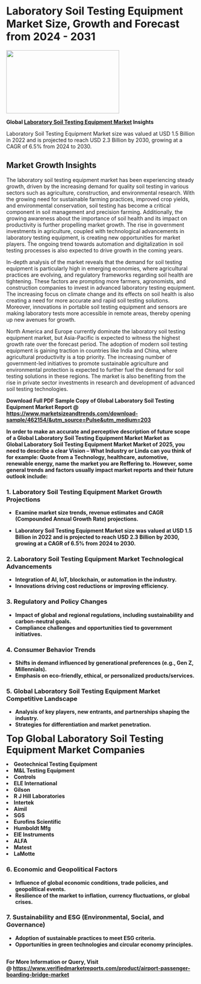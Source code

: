 <H1>Laboratory Soil Testing Equipment Market Size, Growth and Forecast from 2024 - 2031</H1><img class="aligncenter size-medium wp-image-584254" src="https://thirdeyenews.in/wp-content/uploads/2024/09/Global-Market-Research-300x168.jpeg" alt="" width="300" height="168" /><p><strong>Global&nbsp;<a href="https://www.marketsizeandtrends.com/download-sample/462154/&amp;utm_source=Pulse&amp;utm_medium=203">Laboratory Soil Testing Equipment Market</a> Insights</strong></p><p>Laboratory Soil Testing Equipment Market size was valued at USD 1.5 Billion in 2022 and is projected to reach USD 2.3 Billion by 2030, growing at a CAGR of 6.5% from 2024 to 2030.</p><p><h2>Market Growth Insights</h2> <p>The laboratory soil testing equipment market has been experiencing steady growth, driven by the increasing demand for quality soil testing in various sectors such as agriculture, construction, and environmental research. With the growing need for sustainable farming practices, improved crop yields, and environmental conservation, soil testing has become a critical component in soil management and precision farming. Additionally, the growing awareness about the importance of soil health and its impact on productivity is further propelling market growth. The rise in government investments in agriculture, coupled with technological advancements in laboratory testing equipment, is creating new opportunities for market players. The ongoing trend towards automation and digitalization in soil testing processes is also expected to drive growth in the coming years.</p> <p><strong></strong></p> <p>In-depth analysis of the market reveals that the demand for soil testing equipment is particularly high in emerging economies, where agricultural practices are evolving, and regulatory frameworks regarding soil health are tightening. These factors are prompting more farmers, agronomists, and construction companies to invest in advanced laboratory testing equipment. The increasing focus on climate change and its effects on soil health is also creating a need for more accurate and rapid soil testing solutions. Moreover, innovations in portable soil testing equipment and sensors are making laboratory tests more accessible in remote areas, thereby opening up new avenues for growth.</p> <p>North America and Europe currently dominate the laboratory soil testing equipment market, but Asia-Pacific is expected to witness the highest growth rate over the forecast period. The adoption of modern soil testing equipment is gaining traction in countries like India and China, where agricultural productivity is a top priority. The increasing number of government-led initiatives to promote sustainable agriculture and environmental protection is expected to further fuel the demand for soil testing solutions in these regions. The market is also benefiting from the rise in private sector investments in research and development of advanced soil testing technologies.</p> <p><strong></p><p><span class=""><strong>Download Full PDF Sample Copy of Global Laboratory Soil Testing Equipment Market Report</strong> @ <a href="https://www.marketsizeandtrends.com/download-sample/462154/&amp;utm_source=Pulse&amp;utm_medium=203" target="_blank">https://www.marketsizeandtrends.com/download-sample/462154/&amp;utm_source=Pulse&amp;utm_medium=203</a></span></p><p>In order to make an accurate and perceptive description of future scope of a Global&nbsp;Laboratory Soil Testing Equipment Market Market as Global&nbsp;Laboratory Soil Testing Equipment Market Market of 2025, you need to describe a clear Vision &ndash; What Industry or Linda can you think of for example: Quote from a Technology, healthcare, automotive, renewable energy, name the market you are Reffering to. However, some general trends and factors usually impact market reports and their future outlook include:</p><h3>1.&nbsp;<strong>Laboratory Soil Testing Equipment Market Growth Projections</strong></h3><ul><li>Examine market size trends, revenue estimates and CAGR (Compounded Annual Growth Rate) projections.</li><li><p>Laboratory Soil Testing Equipment Market size was valued at USD 1.5 Billion in 2022 and is projected to reach USD 2.3 Billion by 2030, growing at a CAGR of 6.5% from 2024 to 2030.</p></li></ul><h3>2.&nbsp;<strong>Laboratory Soil Testing Equipment Market Technological Advancements</strong></h3><ul><li>Integration of AI, IoT, blockchain, or automation in the industry.</li><li>Innovations driving cost reductions or improving efficiency.</li></ul><h3>3.&nbsp;<strong>Regulatory and Policy Changes</strong></h3><ul><li>Impact of global and regional regulations, including sustainability and carbon-neutral goals.</li><li>Compliance challenges and opportunities tied to government initiatives.</li></ul><h3>4.&nbsp;<strong>Consumer Behavior Trends</strong></h3><ul><li>Shifts in demand influenced by generational preferences (e.g., Gen Z, Millennials).</li><li>Emphasis on eco-friendly, ethical, or personalized products/services.</li></ul><h3>5.&nbsp;<strong>Global Laboratory Soil Testing Equipment Market Competitive Landscape</strong></h3><ul><li>Analysis of key players, new entrants, and partnerships shaping the industry.</li><li>Strategies for differentiation and market penetration.</li></ul><p data-pm-slice="1 1 []"><span style="color: inherit; font-family: inherit; font-size: 25px;">Top Global Laboratory Soil Testing Equipment Market Companies</span></p><div class="" data-test-id=""><p><li>Geotechnical Testing Equipment</li><li> M&L Testing Equipment</li><li> Controls</li><li> ELE International</li><li> Gilson</li><li> R J Hill Laboratories</li><li> Intertek</li><li> Aimil</li><li> SGS</li><li> Eurofins Scientific</li><li> Humboldt Mfg</li><li> EIE Instruments</li><li> ALFA</li><li> Matest</li><li> LaMotte</li></p></div><h3>6.&nbsp;<strong>Economic and Geopolitical Factors</strong></h3><ul><li>Influence of global economic conditions, trade policies, and geopolitical events.</li><li>Resilience of the market to inflation, currency fluctuations, or global crises.</li></ul><h3>7.&nbsp;<strong>Sustainability and ESG (Environmental, Social, and Governance)</strong></h3><ul><li>Adoption of sustainable practices to meet ESG criteria.</li><li>Opportunities in green technologies and circular economy principles.</li></ul><h2><strong style="font-size: 14px;">For More Information or Query, Visit @&nbsp;</strong><a style="background-color: #ffffff; font-size: 14px;" href="https://www.marketsizeandtrends.com/report/laboratory-soil-testing-equipment-market/" target="_blank">https://www.verifiedmarketreports.com/product/airport-passenger-boarding-bridge-market</a></h2>
